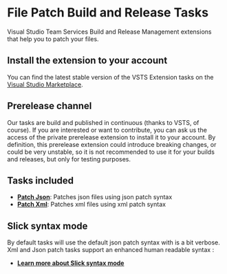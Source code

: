 # File Patch Build and Release Tasks

Visual Studio Team Services Build and Release Management extensions that help you to patch your files.

## Install the extension to your account

You can find the latest stable version of the VSTS Extension tasks on the [Visual Studio Marketplace](https://marketplace.visualstudio.com/items?itemName=geeklearningio.gl-vsts-tasks-file-patch).

## Prerelease channel

Our tasks are build and published in continuous (thanks to VSTS, of course). If you are interested or want to contribute, you can ask us the access of the private prerelease extension to install it to your account.
By definition, this prerelease extension could introduce breaking changes, or could be very unstable, so it is not recommended to use it for your builds and releases, but only for testing purposes.

## Tasks included

* **[Patch Json](https://github.com/geeklearningio/gl-vsts-tasks-file-patch/wiki/Patch-Json)**: Patches json files using json patch syntax
* **[Patch Xml](https://github.com/geeklearningio/gl-vsts-tasks-file-patch/wiki/Patch-Xml)**: Patches xml files using xml patch syntax

## Slick syntax mode

By default tasks will use the default json patch syntax with is a bit verbose. 
Xml and Json patch tasks support an enhanced human readable syntax :

* **[Learn more about Slick syntax mode](https://github.com/geeklearningio/gl-vsts-tasks-file-patch/wiki/Slick-Syntax)**